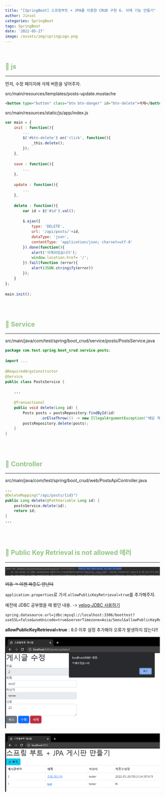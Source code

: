 ```yaml
---
title: "[SpringBoot] 스프링부트 + JPA를 이용한 CRUD 구현 6. 삭제 기능 만들기"
author: Jinsol
categories: SpringBoot
tags: SpringBoot
date: '2022-05-27'
image: /assets/img/springLogo.png
---
```


<br>

## <span style="color:#91C483">🎋 js</span>
<hr>

먼저, 수정 페이지에 삭제 버튼을 넣어주자.

src/main/resources/templates/posts-update.mustache

```html
<button type="button" class="btn btn-danger" id="btn-delete">삭제</button>
```

src/main/resources/static/js/app/index.js

```javascript
var main = {
    init : function(){
        ...
        $('#btn-delete').on('click', function(){
            _this.delete();
        });
    },

    save : function(){
        ...
    },

    update : function(){
        ...
    },

    delete : function(){
        var id = $('#id').val();

        $.ajax({
            type: 'DELETE',
            url: '/api/posts/'+id,
            dataType: 'json',
            contentType: 'application/json; charset=utf-8'
        }).done(function(){
            alert('삭제되었습니다');
            window.location.href= '/';
        }).fail(function (error){
            alert(JSON.stringify(error))
        });
    }
};

main.init();
```

<br>
<br>

## <span style="color:#91C483">🎋 Service</span>
<hr>

src/main/java/com/test/spring/boot_crud/service/posts/PostsService.java

```java
package com.test.spring.boot_crud.service.posts;

import ...

@RequiredArgsConstructor
@Service
public class PostsService {

    ...

    @Transactional
    public void delete(Long id) {
        Posts posts = postsRepository.findById(id)
                .orElseThrow(() -> new IllegalArgumentException("해당 게시글이 없습니다."));
        postsRepository.delete(posts);
    }
}
```

<br>
<br>

## <span style="color:#91C483">🎋 Controller</span>
<hr>

src/main/java/com/test/spring/boot_crud/web/PostsApiController.java

```java
...
@DeleteMapping("/api/posts/{id}")
public Long delete(@PathVariable Long id) {
    postsService.delete(id);
    return id;
}
...
```

<br>
<br>

## <span style="color:#91C483">🎋 Public Key Retrieval is not allowed 에러</span>
<hr>

![](/assets/img/boot_jpa_error_5.PNG)

~~어휴 ㅋ 이젠 짜증도 안난다~~

`application.properties`로 가서 `allowPublicKeyRetrieval=true`를 추가해주자.

예전에 JDBC 공부했을 때 봤던 내용. -> [velog-JDBC 사용하기](https://velog.io/@losuif/JDBC-%EC%82%AC%EC%9A%A9%ED%95%98%EA%B8%B0)

```
spring.datasource.url=jdbc:mysql://localhost:3306/boottest?useSSL=false&useUnicode=true&serverTimezone=Asia/Seoul&allowPublicKeyRetrieval=true
```

**allowPublicKeyRetrieval=true** : 8.0 이후 설정 추가해야 오류가 발생하지 않는다!!

![](/assets/img/boot_jpa_delete.PNG)

![](/assets/img/boot_jpa_delete_02.PNG)
